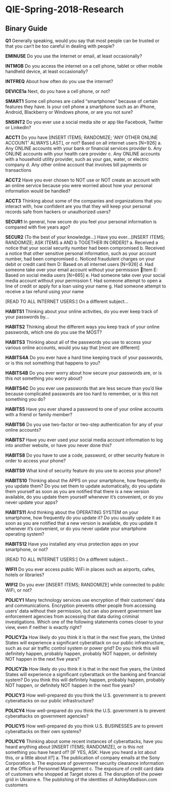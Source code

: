 # QIE-Spring-2018-Research
## Binary Guide
  
  **Q1** Generally speaking, would you say that most people can be trusted or that you can’t be too careful in dealing with people?
  
  **EMINUSE**	Do you use the internet or email, at least occasionally?
  
  **INTMOB**	Do you access the internet on a cell phone, tablet or other mobile handheld device, at least occasionally?

  **INTFREQ**	About how often do you use the internet?
  
  **DEVICE1a**	Next, do you have a cell phone, or not?
  
  **SMART1**	Some cell phones are called “smartphones” because of certain features they have. Is your cell phone a smartphone such as an       iPhone, Android, Blackberry or Windows phone, or are you not sure?
  
  **SNSINT2**	Do you ever use a social media site or app like Facebook, Twitter or LinkedIn?
  
  **ACCT1**	Do you have [INSERT ITEMS; RANDOMIZE; 'ANY OTHER ONLINE ACCOUNT' ALWAYS LAST], or not?
    Based on all internet users [N=926]
    a.	Any ONLINE accounts with your bank or financial services provider
    b.	Any ONLINE accounts with your health care provider
    c.	Any ONLINE accounts with a household utility provider, such as your gas, water, or electric company
    d.	Any other online account that involves bill payments or transactions
    
  **ACCT2**	Have you ever chosen to NOT use or NOT create an account with an online service because you were worried about how your          personal information would be handled?
  
  **ACCT3**	Thinking about some of the companies and organizations that you interact with, how confident are you that they will keep your    personal records safe from hackers or unauthorized users? 
  
  **SECUR1**	In general, how secure do you feel your personal information is compared with five years ago? 
  
  **SECUR2**	(To the best of your knowledge...) Have you ever...[INSERT ITEMS; RANDOMIZE; ASK ITEMS a AND b TOGETHER IN ORDER]?
    a.	Received a notice that your social security number had been compromised
    b.	Received a notice that other sensitive personal information, such as your account number, had been compromised
    c.	Noticed fraudulent charges on your debit or credit card
    Item D: Based on all internet users [N=926]
    d.	Had someone take over your email account without your permission
    Item E: Based on social media users [N=665]
    e.	Had someone take over your social media account without your permission
    f.	Had someone attempt to open a line of credit or apply for a loan using your name
    g.	Had someone attempt to receive a tax refund using your name
    
[READ TO ALL INTERNET USERS:] On a different subject...

  **HABITS1**	Thinking about your online activities, do you ever keep track of your passwords by...
  
  **HABITS2**	Thinking about the different ways you keep track of your online passwords, which one do you use the MOST? 
  
  **HABITS3**	Thinking about all of the passwords you use to access your various online accounts, would you say that [most are different]
  
  **HABITS4A**	Do you ever have a hard time keeping track of your passwords, or is this not something that happens to you?

  **HABITS4B**	Do you ever worry about how secure your passwords are, or is this not something you worry about?

  **HABITS4C**	Do you ever use passwords that are less secure than you’d like because complicated passwords are too hard to remember, or     is this not something you do?
  
  **HABITS5**	Have you ever shared a password to one of your online accounts with a friend or family member?
  
  **HABITS6**	Do you use two-factor or two-step authentication for any of your online accounts? 
  
  **HABITS7**	Have you ever used your social media account information to log into another website, or have you never done this?

  **HABITS8**	Do you have to use a code, password, or other security feature in order to access your phone?
  
  **HABITS9**	What kind of security feature do you use to access your phone? 
  
  **HABITS10**	Thinking about the APPS on your smartphone, how frequently do you update them? Do you set them to update automatically, do     you update them yourself as soon as you are notified that there is a new version available, do you update them yourself whenever it’s     convenient, or do you never update your apps?
  
  **HABITS11**	And thinking about the OPERATING SYSTEM on your smartphone, how frequently do you update it? Do you usually update it as       soon as you are notified that a new version is available, do you update it whenever it’s convenient, or do you never update your           smartphone operating system?
   
  **HABITS12** Have you installed any virus protection apps on your smartphone, or not?

[READ TO ALL INTERNET USERS:] On a different subject...

  **WIFI1**	Do you ever access public WiFi in places such as airports, cafes, hotels or libraries?
  
  **WIFI2**	Do you ever [INSERT ITEMS; RANDOMIZE] while connected to public WiFi, or not?

  **POLICY1**	Many technology services use encryption of their customers’ data and communications. Encryption prevents other people from       accessing users’ data without their permission, but can also prevent government law enforcement agencies from accessing that data         during criminal investigations. Which one of the following statements comes closer to your view, even if neither is exactly right?

  **POLICY2a** How likely do you think it is that in the next five years, the United States will experience a significant cyberattack on      our public infrastructure, such as our air traffic control system or power grid? Do you think this will definitely happen, probably        happen, probably NOT happen, or definitely NOT happen in the next five years?

  **POLICY2b** How likely do you think it is that in the next five years, the United States will experience a significant cyberattack on      the banking and financial system? Do you think this will definitely happen, probably happen, probably NOT happen, or definitely NOT        happen in the next five years?
  
  **POLICY3**	How well-prepared do you think the U.S. government is to prevent cyberattacks on our public infrastructure? 
  
  **POLICY4**	How well-prepared do you think the U.S. government is to prevent cyberattacks on government agencies? 
  
  **POLICY5**	How well-prepared do you think U.S. BUSINESSES are to prevent cyberattacks on their own systems? 
  
  **POLICY6**	Thinking about some recent instances of cyberattacks, have you heard anything about [INSERT ITEMS; RANDOMIZE], or is this       not something you have heard of? [IF YES, ASK: Have you heard a lot about this, or a little about it?]
      a.	The publication of company emails at the Sony Corporation
      b.	The exposure of government security clearance information at the Office of Personnel Management
      c.	The exposure of credit card data of customers who shopped at Target stores
      d.	The disruption of the power grid in Ukraine
      e.	The publishing of the identities of AshleyMadison.com customers
